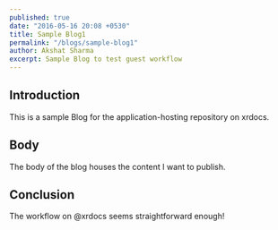 ```yaml
---
published: true
date: "2016-05-16 20:08 +0530"
title: Sample Blog1
permalink: "/blogs/sample-blog1"
author: Akshat Sharma
excerpt: Sample Blog to test guest workflow
---
```


## Introduction

This is a sample Blog for the application-hosting repository
on xrdocs.

## Body

The body of the blog houses the content I want to publish.

## Conclusion

The workflow on @xrdocs seems straightforward enough!
